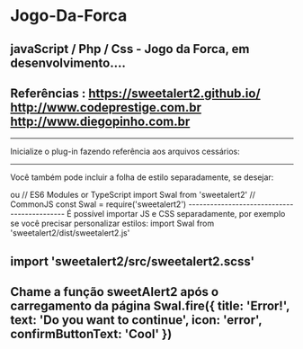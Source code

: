 # Jogo-Da-Forca
javaScript / Php / Css - Jogo da Forca, em desenvolvimento....
---------------------------------------------
Referências :
https://sweetalert2.github.io/
http://www.codeprestige.com.br
http://www.diegopinho.com.br
---------------------------------------------
---------------------------------------------
Inicialize o plug-in fazendo referência aos arquivos cessários:
<script src="sweetalert2.all.min.js"></script>
-------------------------------------------------------------------------------------
Você também pode incluir a folha de estilo separadamente, se desejar:
<script src="sweetalert2.min.js"></script>
<link rel="stylesheet" href="sweetalert2.min.css">
ou
// ES6 Modules or TypeScript
import Swal from 'sweetalert2'
// CommonJS
const Swal = require('sweetalert2')
--------------------------------------------
É possível importar JS e CSS separadamente, por exemplo se você precisar personalizar estilos:
import Swal from 'sweetalert2/dist/sweetalert2.js'

import 'sweetalert2/src/sweetalert2.scss'
----------------------------------------------------------
Chame a função sweetAlert2 após o carregamento da página
Swal.fire({
  title: 'Error!',
  text: 'Do you want to continue',
  icon: 'error',
  confirmButtonText: 'Cool'
})
-------------------------------------

